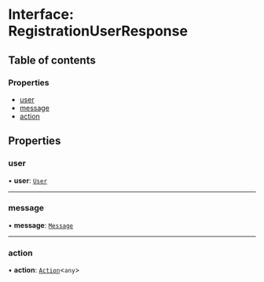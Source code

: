 # Interface: RegistrationUserResponse

## Table of contents

### Properties

- [user](RegistrationUserResponse.md#user)
- [message](RegistrationUserResponse.md#message)
- [action](RegistrationUserResponse.md#action)

## Properties

### user

• **user**: [`User`](User.md)

___

### message

• **message**: [`Message`](Message.md)

___

### action

• **action**: [`Action`](Action.md)<`any`\>
